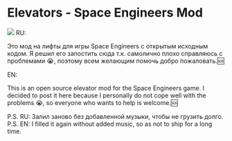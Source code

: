 # Elevators - Space Engineers Mod
<img src="https://steamuserimages-a.akamaihd.net/ugc/2074511693381051602/959EDDC689B79E3205EB592499AB4094AF812A10/?imw=5000&imh=5000&ima">
RU:

  Это мод на лифты для игры Space Engineers с открытым исходным кодом. Я решил его запостить сюда т.к. самолично плохо справляюсь с проблемами 😭, поэтому всем желающим помочь добро пожаловать.🆘

EN:

  This is an open source elevator mod for the Space Engineers game. I decided to post it here because I personally do not cope well with the problems 😭, so everyone who wants to help is welcome.🆘


P.S. RU: Залил заново без добавленной музыки, чтобы не грузить долго.  
P.S. EN: I filled it again without added music, so as not to ship for a long time.
